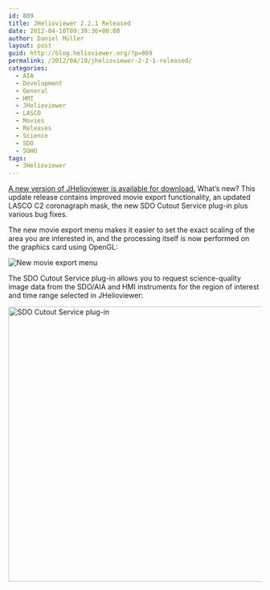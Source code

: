 ```yaml
---
id: 809
title: JHelioviewer 2.2.1 Released
date: 2012-04-10T09:39:36+00:00
author: Daniel Müller
layout: post
guid: http://blog.helioviewer.org/?p=809
permalink: /2012/04/10/jhelioviewer-2-2-1-released/
categories:
  - AIA
  - Development
  - General
  - HMI
  - JHelioviewer
  - LASCO
  - Movies
  - Releases
  - Science
  - SDO
  - SOHO
tags:
  - JHelioviewer
---
```

[A new version of JHelioviewer is available for download.](http://jhelioviewer.org) What&#8217;s new? This update release contains improved movie export functionality, an updated LASCO C2 coronagraph mask, the new SDO Cutout Service plug-in plus various bug fixes.

The new movie export menu makes it easier to set the exact scaling of the area you are interested in, and the processing itself is now performed on the graphics card using OpenGL:

![New movie export menu](https://helioviewer-project.github.io/images/uploads/2012/04/JHV_2.2.1_Movie_Export.png) 

The SDO Cutout Service plug-in allows you to request science-quality image data from the SDO/AIA and HMI instruments for the region of interest and time range selected in JHelioviewer:

<img src="https://helioviewer-project.github.io/images/uploads/2012/04/JHV_SDO_Cutout_Plugin.png" width="546 px" alt="SDO Cutout Service plug-in" /> 

